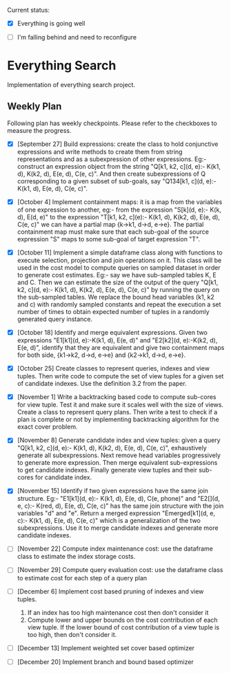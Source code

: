 Current status:
- [x] Everything is going well
- [ ] I'm falling behind and need to reconfigure


# Everything Search

Implementation of everything search project.

## Weekly Plan

Following plan has weekly checkpoints. Please refer to the checkboxes to measure the progress.

- [x] [September 27] Build expressions: create the class to hold conjunctive expressions and write methods to create them from string representations and as a subexpression of other expressions. Eg:- construct an expression object from the string "Q[k1, k2, c]\(d, e\):- K(k1, d), K(k2, d), E(e, d), C(e, c)". And then create subexpressions of Q corresponding to a given subset of sub-goals, say "Q134[k1, c]\(d, e\):- K(k1, d), E(e, d), C(e, c)".

- [x] [October 4] Implement containment maps: it is a map from the variables of one expression to another, eg:- from the expression "S[k]\(d, e\):- K(k, d), E(d, e)" to the expression "T[k1, k2, c]\(e\):- K(k1, d), K(k2, d), E(e, d), C(e, c)" we can have a partial map {k->k1, d->d, e->e}. The partial containment map must make sure that each sub-goal of the source expression "S" maps to some sub-goal of target expression "T". 

- [x] [October 11] Implement a simple dataframe class along with functions to execute selection, projection and join operations on it. This class will be used in the cost model to compute queries on sampled dataset in order to generate cost estimates. Eg:- say we have sub-sampled tables K, E and C. Then we can estimate the size of the output of the query "Q[k1, k2, c]\(d, e\):- K(k1, d), K(k2, d), E(e, d), C(e, c)" by running the query on the sub-sampled tables. We replace the bound head variables (k1, k2 and c) with randomly sampled constants and repeat the execution a set number of times to obtain expected number of tuples in a randomly generated query instance. 

- [x] [October 18] Identify and merge equivalent expressions. Given two expressions "E1[k1]\(d, e\):-K(k1, d), E(e, d)" and "E2[k2]\(d, e\):-K(k2, d), E(e, d)", identify that they are equivalent and give two containment maps for both side, {k1->k2, d->d, e->e} and {k2->k1, d->d, e->e}. 

- [x] [October 25] Create classes to represent queries, indexes and view tuples. Then write code to compute the set of view tuples for a given set of candidate indexes. Use the definition 3.2 from the paper.

- [x] [November 1] Write a backtracking based code to compute sub-cores for view tuple. Test it and make sure it scales well with the size of views. Create a class to represent query plans. Then write a test to check if a plan is complete or not by implementing backtracking algorithm for the exact cover problem.

- [x] [November 8] Generate candidate index and view tuples: given a query "Q[k1, k2, c]\(d, e\):- K(k1, d), K(k2, d), E(e, d), C(e, c)", exhaustively generate all subexpressions. Next remove head variables progressively to generate more expression. Then merge equivalent sub-expressions to get candidate indexes. Finally generate view tuples and their sub-cores for candidate index.

- [x] [November 15] Identify if two given expressions have the same join structure. Eg:- "E1[k1]\(d, e\):- K(k1, d), E(e, d), C(e, phone)" and "E2[]\(d, e, c\):- K(red, d), E(e, d), C(e, c)" has the same join structure with the join variables "d" and "e". Return a merged expression "Emerged[k1]\(d, e, c\):- K(k1, d), E(e, d), C(e, c)" which is a generalization of the two subexpressions. Use it to merge candidate indexes and generate more candidate indexes.

- [ ] [November 22] Compute index maintenance cost: use the dataframe class to estimate the index storage costs. 

- [ ] [November 29] Compute query evaluation cost: use the dataframe class to estimate cost for each step of a query plan

- [ ] [December 6] Implement cost based pruning of indexes and view tuples. 
	1. If an index has too high maintenance cost then don't consider it
	2. Compute lower and upper bounds on the cost contribution of each view tuple. If the lower bound of cost contribution of a view tuple is too high, then don't consider it.

- [ ] [December 13] Implement weighted set cover based optimizer

- [ ] [December 20] Implement branch and bound based optimizer


